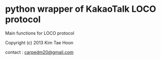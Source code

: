  python wrapper of KakaoTalk LOCO protocol
=====
 
Main functions for LOCO protocol 

Copyright (c) 2013 Kim Tae Hoon

contact : carpedm20@gmail.com
